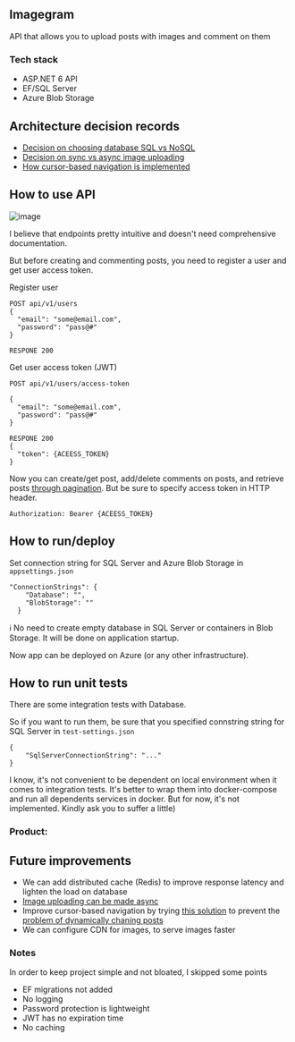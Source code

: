 ## Imagegram

API that allows you to upload posts with images and comment on them

### Tech stack
- ASP.NET 6 API  
- EF/SQL Server 
- Azure Blob Storage

## Architecture decision records
- [Decision on choosing database SQL vs NoSQL](https://github.com/shamil-sadigov/Imagegram/blob/master/docs/Decision%20on%20Database.SQL%20vs%20NoSQL.md)
- [Decision on sync vs async image uploading](https://github.com/shamil-sadigov/Imagegram/blob/master/docs/Decision%20on%20sync%20vs%20async%20image%20uploading.md)
- [How cursor-based navigation is implemented](https://github.com/shamil-sadigov/Imagegram/blob/master/docs/Decision%20on%20cursor-based-navigation.md)


## How to use API

![image](https://user-images.githubusercontent.com/36125138/199700836-3bfbe438-ce49-4922-a82f-9274b66d8179.png)

I believe that endpoints pretty intuitive and doesn't need comprehensive documentation.

But before creating and commenting posts, you need to register a user and get user access token.

Register user

```
POST api/v1/users
{
  "email": "some@email.com",
  "password": "pass@#"
}

RESPONE 200

```

Get user access token (JWT)

```
POST api/v1/users/access-token

{
  "email": "some@email.com",
  "password": "pass@#"
}

RESPONE 200
{
  "token": {ACEESS_TOKEN}
}

```

Now you can create/get post, add/delete comments on posts, and retrieve posts [through pagination](https://github.com/shamil-sadigov/Imagegram/blob/master/docs/Decision%20on%20cursor-based-navigation.md#how-it-works). 
But be sure to specify access token in HTTP header.

`Authorization: Bearer {ACEESS_TOKEN}`

## How to run/deploy

Set connection string for SQL Server and Azure Blob Storage in `appsettings.json`


```
"ConnectionStrings": {
    "Database": "",
    "BlobStorage": ""
  }
```

ℹ️ No need to create empty database in SQL Server or containers in Blob Storage. It will be done on application startup. 

Now app can be deployed on Azure (or any other infrastructure).

## How to run unit tests

There are some integration tests with Database.

So if you want to run them, be sure that you specified connstring string for SQL Server in `test-settings.json`

```
{
    "SqlServerConnectionString": "..."
}
```

I know, it's not convenient to be dependent on local environment when it comes to integration tests. 
It's better to wrap them into docker-compose and run all dependents services in docker. 
But for now, it's not implemented. Kindly ask you to suffer a little)


### **Product:**

## Future improvements

- We can add distributed cache (Redis) to improve response latency and lighten the load on database
- [Image uploading can be made async](https://github.com/shamil-sadigov/Imagegram/blob/master/docs/Decision%20on%20sync%20vs%20async%20image%20uploading.md#asynchronous-approach-with-websockets)
- Improve cursor-based navigation by trying [this solution](https://phauer.com/2017/web-api-pagination-continuation-token/) to prevent the [problem of dynamically chaning posts](https://github.com/shamil-sadigov/Imagegram/blob/master/docs/Decision%20on%20cursor-based-navigation.md#problem)
- We can configure CDN for images, to serve images faster

### Notes

In order to keep project simple and not bloated, I skipped some points

- EF migrations not added
- No logging
- Password protection is lightweight
- JWT has no expiration time
- No caching


